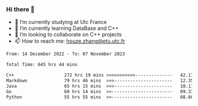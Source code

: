 ### Hi there 👋
- 🔭 I’m currently studying at Utc France
- 🌱 I’m currently learning DataBase and C++
- 👯 I’m looking to collaborate on C++ projects
- 📫 How to reach me: houze.zhang@etu.utc.fr

<!--START_SECTION:waka-->

```txt
From: 14 December 2022 - To: 07 November 2023

Total Time: 645 hrs 44 mins

C++                   272 hrs 19 mins >>>>>>>>>>>--------------   42.17 %
Markdown              79 hrs 46 mins  >>>----------------------   12.35 %
Java                  65 hrs 15 mins  >>>----------------------   10.11 %
Go                    60 hrs 14 mins  >>-----------------------   09.33 %
Python                55 hrs 55 mins  >>-----------------------   08.66 %
```

<!--END_SECTION:waka-->
